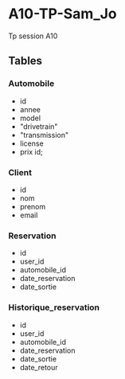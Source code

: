 # A10-TP-Sam_Jo

Tp session A10

## Tables

### Automobile

- id
- annee
- model
- "drivetrain"
- "transmission"
- license
- prix
  id;

### Client

- id
- nom
- prenom
- email

### Reservation

- id
- user_id
- automobile_id
- date_reservation
- date_sortie

### Historique_reservation

- id
- user_id
- automobile_id
- date_reservation
- date_sortie
- date_retour 